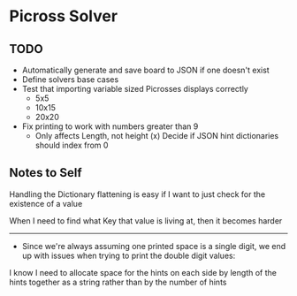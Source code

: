 # Picross Solver

## TODO

- Automatically generate and save board to JSON if one doesn't exist
- Define solvers base cases
- Test that importing variable sized Picrosses displays correctly
    - 5x5
    - 10x15
    - 20x20
- Fix printing to work with numbers greater than 9
    - Only affects Length, not height
(x) Decide if JSON hint dictionaries should index from 0

## Notes to Self

Handling the Dictionary flattening is easy if I want to just check for the existence of a value

When I need to find what Key that value is living at, then it becomes harder

-----

- Since we're always assuming one printed space is a single digit, we end up with issues when
trying to print the double digit values:

I know I need to allocate space for the hints on each side by length of the hints together as a string rather than by the number of hints